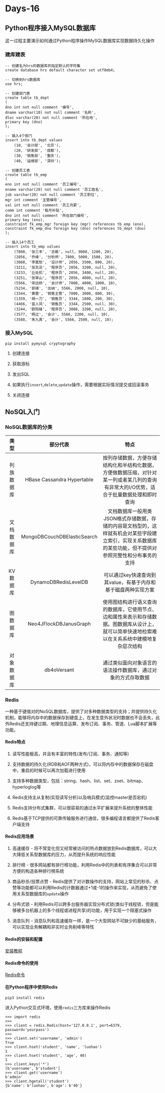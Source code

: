 # Days-16

## Python程序接入MySQL数据库

这一过程主要演示如何通过Python程序操作MySQL数据库实现数据持久化操作

### 建库建表
```
-- 创建名为hrs的数据库并指定默认的字符集
create database hrs default character set utf8mb4;

-- 切换到hrs数据库
use hrs;

-- 创建部门表
create table tb_dept
(
dno int not null comment '编号',
dname varchar(10) not null comment '名称',
dloc varchar(20) not null comment '所在地',
primary key (dno)
);

-- 插入4个部门
insert into tb_dept values 
    (10, '会计部', '北京'),
    (20, '研发部', '成都'),
    (30, '销售部', '重庆'),
    (40, '运维部', '深圳');

-- 创建员工表
create table tb_emp
(
eno int not null comment '员工编号',
ename varchar(20) not null comment '员工姓名',
job varchar(20) not null comment '员工职位',
mgr int comment '主管编号',
sal int not null comment '员工月薪',
comm int comment '每月补贴',
dno int not null comment '所在部门编号',
primary key (eno),
constraint fk_emp_mgr foreign key (mgr) references tb_emp (eno),
constraint fk_emp_dno foreign key (dno) references tb_dept (dno)
);

-- 插入14个员工
insert into tb_emp values 
    (7800, '张三丰', '总裁', null, 9000, 1200, 20),
    (2056, '乔峰', '分析师', 7800, 5000, 1500, 20),
    (3088, '李莫愁', '设计师', 2056, 3500, 800, 20),
    (3211, '张无忌', '程序员', 2056, 3200, null, 20),
    (3233, '丘处机', '程序员', 2056, 3400, null, 20),
    (3251, '张翠山', '程序员', 2056, 4000, null, 20),
    (5566, '宋远桥', '会计师', 7800, 4000, 1000, 10),
    (5234, '郭靖', '出纳', 5566, 2000, null, 10),
    (3344, '黄蓉', '销售主管', 7800, 3000, 800, 30),
    (1359, '胡一刀', '销售员', 3344, 1800, 200, 30),
    (4466, '苗人凤', '销售员', 3344, 2500, null, 30),
    (3244, '欧阳锋', '程序员', 3088, 3200, null, 20),
    (3577, '杨过', '会计', 5566, 2200, null, 10),
    (3588, '朱九真', '会计', 5566, 2500, null, 10);
```

### 接入MySQL
```
pip install pymysql cryptography
```

1. 创建连接

2. 获取游标

3. 发出SQL

4. 如果执行```insert```,```delete```,```update```操作，需要根据实际情况提交或回滚事务

5. 关闭连接

## NoSQL入门

### NoSQL数据库的分类

| 类型 | 部分代表 | 特点 |
| :---: | :---: | :---: |
| 列族数据库 | HBase Cassandra Hypertable | 按列存储数据，方便存储结构化和半结构化数据，方便做数据压缩，对针对某一列或者某几列的查询有非常大的I/O优势，适合于批量数据处理和即时查询
| 文档数据库 | MongoDBCouchDBElasticSearch | 文档数据库一般用类JSON格式存储数据，存储的内容是文档型的，这样就有机会对某些字段建立索引，实现关系数据库的某些功能，但不提供对参照完整性和分布事务的支持
| KV数据库 | DynamoDBRedisLevelDB | 可以通过key快速查询到其value，有基于内存和基于磁盘两种实现方案
| 图数据库 | Neo4JFlockDBJanusGraph | 使用图结构进行语义查询的数据库，它使用节点、边和属性来表示和存储数据。图数据库从设计上，就可以简单快速地检索难以在关系系统中建模地复杂层次结构
| 对象数据库 | db4oVersant | 通过类似面向对象语言的语法操作数据库，通过对象的方式存取数据

### Redis

一种基于键值对的NoSQL数据库，提供了对多种数据类型的支持；并提供持久化机制，能够将内存中的数据保存到硬盘上，在发生意外状况时数据也不会丢失，此外Redis还支持键过期、地理信息运算、发布订阅、事务、管道、Lua脚本扩展等功能。

#### Redis特点

1. 读写性能极高，并且有丰富的特性(发布/订阅、事务、通知等)

2. 支持数据的持久化(RDB和AOF两种方式)，可以将内存中的数据保存在磁盘中，重启的时候可以再次加载进行使用

3. 支持多种数据类型，包括：string、hash、list、set、zset、bitmap、hyperloglog等

4. Redis支持主从复制(实现读写分析)以及哨兵模式(监控master是否宕机)

5. Redis支持分布式集群，可以很容易的通过水平扩展来提升系统的整体性能

6. Redis基于TCP提供的可靠传输服务进行通信，很多编程语言都提供了Redis客户端支持

#### Redis应用场景

1. 高速缓存 - 将不常变化但又经常被访问的热点数据放到Redis数据库，可以大大降低关系型数据库的压力，从而提升系统的响应性能

2. 排行榜 - 很多网站都有排行榜功能，利用Redis中的列表和有序集合可以非常方便的构造各种排行榜系统

3. 商品秒杀/投票点赞 - Redis提供了对计数操作的支持，网站上常见的秒杀、点赞等功能都可以利用Redis的计数器通过+1或-1的操作来实现，从而避免了使用关系型数据库的```update```操作

4. 分布式锁 - 利用Redis可以跨多台服务器实现分布式锁(类似于线程锁，但是能够被多台机器上的多个线程或进程共享)的功能，用于实现一个阻塞式操作

5. 消息队列 - 消息队列和高速缓存一样，是一个大型网站不可缺少的基础服务，可以实现业务解耦和非实时业务削峰等特性

#### Redis的安装和配置

[安装教程](https://blog.csdn.net/weixin_43883917/article/details/114632709)

#### Redis命令的使用

[Redis命令](https://blog.csdn.net/weixin_43883917/article/details/114632709)

#### 在Python程序中使用Redis
```
pip3 install redis
```
进入Python交互式环境，使用```redis```三方库来操作Redis
```
>>> import redis
>>>
>>> client = redis.Redis(host='127.0.0.1', port=6379, password='yourpass')
>>>
>>> client.set('username', 'admin')
True
>>> client.hset('student', 'name', 'luohao')
1
>>> client.hset('student', 'age', 40)
1
>>> client.keys('*')
[b'username', b'student']
>>> client.get('username')
b'admin'
>>> client.hgetall('student')
{b'name': b'luohao', b'age': b'40'}
```